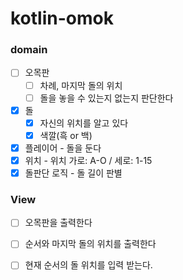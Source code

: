 # kotlin-omok

### domain

- [ ] 오목판
  - [ ] 차례, 마지막 돌의 위치
  - [ ] 돌을 놓을 수 있는지 없는지 판단한다
- [x] 돌
    - [x] 자신의 위치를 알고 있다
    - [x] 색깔(흑 or 백)
- [x] 플레이어 - 돌을 둔다
- [x] 위치 - 위치 가로: A-O / 세로: 1-15
- [x] 돌판단 로직 - 돌 길이 판별

### View

- [ ] 오목판을 출력한다
- [ ] 순서와 마지막 돌의 위치를 출력한다
- [ ] 현재 순서의 돌 위치를 입력 받는다.

